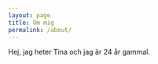 ```yaml
---
layout: page
title: Om mig
permalink: /about/
---
```


Hej, jag heter Tina och jag är 24 år gammal. 
